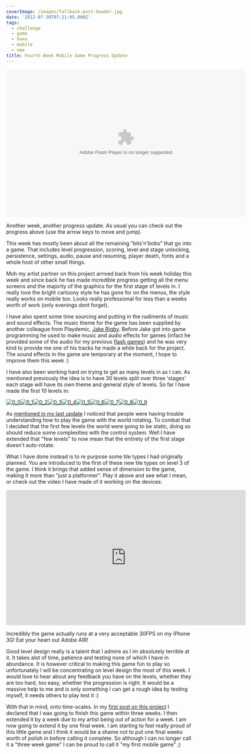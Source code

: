 ```yaml
---
coverImage: /images/fallback-post-header.jpg
date: '2012-07-30T07:21:05.000Z'
tags:
  - challenge
  - game
  - haxe
  - mobile
  - nme
title: Fourth Week Mobile Game Progress Update
---
```


<object id="test1" width="650" height="400" classid="clsid:d27cdb6e-ae6d-11cf-96b8-444553540000" codebase="https://download.macromedia.com/pub/shockwave/cabs/flash/swflash.cab#version=6,0,40,0"><param name="src" value="/wp-content/uploads/2012/07/Main10.swf" /><param name="pluginspage" value="https://www.adobe.com/go/getflashplayer" /><embed id="test1" width="650" height="400" type="application/x-shockwave-flash" src="/wp-content/uploads/2012/07/Main10.swf" pluginspage="https://www.adobe.com/go/getflashplayer" /></object>

Another week, another progress update. As usual you can check out the progress above (use the arrow keys to move and jump).

<!-- more -->

This week has mostly been about all the remaining "bits'n'bobs" that go into a game. That includes level progression, scoring, level and stage unlocking, persistence, settings, audio, pause and resuming, player death, fonts and a whole host of other small things.

Moh my artist partner on this project arrived back from his week holiday this week and since back he has made incredible progress getting all the menu screens and the majority of the graphics for the first stage of levels in. I really love the bright cartoony style he has gone for on the menus, the style really works on mobile too. Looks really professional for less than a weeks worth of work (only evenings dont forget).

I have also spent some time sourcing and putting in the rudiments of music and sound effects. The music theme for the game has been supplied by another colleague from Playdemic, [Jake Rigby](https://soundcloud.com/wigby). Before Jake got into game programming he used to make music and audio effects for games (infact he provided some of the audio for my previous [flash games](https://artificialgames.co.uk/)) and he was very kind to provide me one of his tracks he made a while back for the project. The sound effects in the game are temporary at the moment, I hope to improve them this week :)

I have also been working hard on trying to get as many levels in as I can. As mentioned previously the idea is to have 30 levels split over three 'stages' each stage will have its own theme and general style of levels. So far I have made the first 10 levels in:

[![](/wp-content/uploads/2012/07/0_0.png "0_0")](/wp-content/uploads/2012/07/0_0.png)[![](/wp-content/uploads/2012/07/0_1.png "0_1")](/wp-content/uploads/2012/07/0_1.png)[![](/wp-content/uploads/2012/07/0_2.png "0_2")](/wp-content/uploads/2012/07/0_2.png)[![](/wp-content/uploads/2012/07/0_3.png "0_3")](/wp-content/uploads/2012/07/0_3.png)[![](/wp-content/uploads/2012/07/0_4.png "0_4")](/wp-content/uploads/2012/07/0_4.png)[![](/wp-content/uploads/2012/07/0_5.png "0_5")](/wp-content/uploads/2012/07/0_5.png)[![](/wp-content/uploads/2012/07/0_6.png "0_6")](/wp-content/uploads/2012/07/0_6.png)[![](/wp-content/uploads/2012/07/0_7.png "0_7")](/wp-content/uploads/2012/07/0_7.png)[![](/wp-content/uploads/2012/07/0_8.png "0_8")](/wp-content/uploads/2012/07/0_8.png)[![](/wp-content/uploads/2012/07/0_9.png "0_9")](/wp-content/uploads/2012/07/0_9.png)

As [mentioned in my last update](/posts/3-weeks-of-progress-on-a-mobile-game/) I noticed that people were having trouble understanding how to play the game with the world rotating. To combat that I decided that the first few levels the world were going to be static, doing so should reduce some complexities with the control system. Well I have extended that "few levels" to now mean that the entirety of the first stage doesn't auto-rotate.

What I have done instead is to re purpose some tile types I had originally planned. You are introduced to the first of these new tile types on level 3 of the game. I think it brings that added sense of dimension to the game, making it more than "just a platformer". Play it above and see what I mean, or check out the video I have made of it working on the devices:

<iframe width="650" height="366" src="https://www.youtube.com/embed/lyAf7VVLdKg" frameborder="0" allowfullscreen></iframe>

Incredibly the game actually runs at a very acceptable 30FPS on my iPhone 3G! Eat your heart out Adobe AIR!

Good level design really is a talent that I admire as I im absolutely terrible at it. It takes alot of time, patience and testing none of which I have in abundance. It is however critical to making this game fun to play so unfortunately I will be concentrating on level design the most of this week. I would love to hear about any feedback you have on the levels, whether they are too hard, too easy, whether the progression is right. It would be a massive help to me and is only something I can get a rough idea by testing myself, it needs others to play test it :)

With that in mind, onto time-scales. In my [first post on this project](/posts/lets-make-a-mobile-game-in-3-weeks-with-haxe-nme/) I declared that I was going to finish this game within three weeks. I then extended it by a week due to my artist being out of action for a week. I am now going to extend it by one final week. I am starting to feel really proud of this little game and I think it would be a shame not to put one final weeks worth of polish in before calling it complete. So although I can no longer call it a "three week game" I can be proud to call it "my first mobile game" ;)
